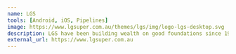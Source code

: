 ```yaml
---
name: LGS
tools: [Android, iOS, Pipelines]
image: https://www.lgsuper.com.au/themes/lgs/img/logo-lgs-desktop.svg
description: LGS have been building wealth on good foundations since 1997. They started out as the industry super fund for local government employees in NSW, but today Active Super is open to anyone who wants a secure future for themselves, their communities and the world.  
external_url: https://www.lgsuper.com.au
---
```

<!-- 
# The Movies Project

The Movies Project is something like **Netflix**, the only difference is that **it's not real**! It doesn't exist! I just created it to demonstrate how the **showcase** page looks like and how you can write whatever you want with full markdown support.

![preview](https://www.sketchappsources.com/resources/source-image/we-were-soldiers-landing-page-dbruggisser.jpg)

## Search Movies

![search](https://www.sketchappsources.com/resources/source-image/microsoft-windows-10-virtual-keyboard-diogo-sousa.png)

<p class="text-center">
{% include elements/button.html link="https://github.com/YoussefRaafatNasry/portfolYOU" text="Learn More" %}
</p> -->